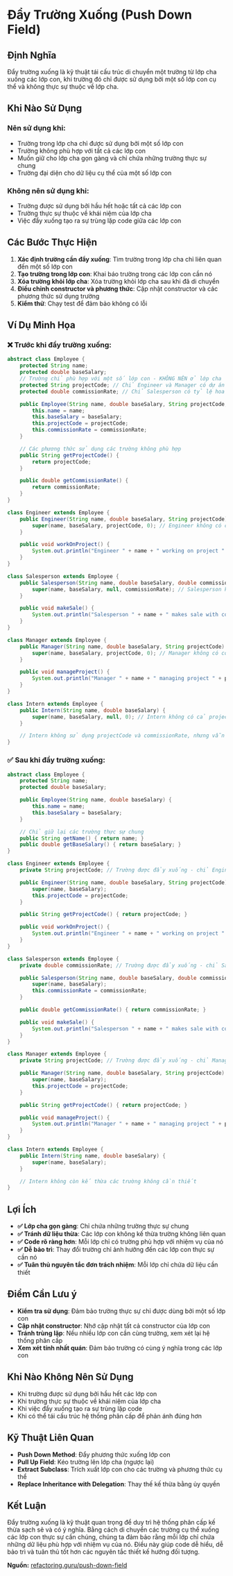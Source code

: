 # **Đẩy Trường Xuống (Push Down Field)**

## **Định Nghĩa**
Đẩy trường xuống là kỹ thuật tái cấu trúc di chuyển một trường từ lớp cha xuống các lớp con, khi trường đó chỉ được sử dụng bởi một số lớp con cụ thể và không thực sự thuộc về lớp cha.

## **Khi Nào Sử Dụng**

### **Nên sử dụng khi:**
- Trường trong lớp cha chỉ được sử dụng bởi một số lớp con
- Trường không phù hợp với tất cả các lớp con
- Muốn giữ cho lớp cha gọn gàng và chỉ chứa những trường thực sự chung
- Trường đại diện cho dữ liệu cụ thể của một số lớp con

### **Không nên sử dụng khi:**
- Trường được sử dụng bởi hầu hết hoặc tất cả các lớp con
- Trường thực sự thuộc về khái niệm của lớp cha
- Việc đẩy xuống tạo ra sự trùng lặp code giữa các lớp con

## **Các Bước Thực Hiện**

1. **Xác định trường cần đẩy xuống**: Tìm trường trong lớp cha chỉ liên quan đến một số lớp con
2. **Tạo trường trong lớp con**: Khai báo trường trong các lớp con cần nó
3. **Xóa trường khỏi lớp cha**: Xóa trường khỏi lớp cha sau khi đã di chuyển
4. **Điều chỉnh constructor và phương thức**: Cập nhật constructor và các phương thức sử dụng trường
5. **Kiểm thử**: Chạy test để đảm bảo không có lỗi

## **Ví Dụ Minh Họa**

### **❌ Trước khi đẩy trường xuống:**
```java
abstract class Employee {
    protected String name;
    protected double baseSalary;
    // Trường chỉ phù hợp với một số lớp con - KHÔNG NÊN ở lớp cha
    protected String projectCode; // Chỉ Engineer và Manager có dự án
    protected double commissionRate; // Chỉ Salesperson có tỷ lệ hoa hồng

    public Employee(String name, double baseSalary, String projectCode, double commissionRate) {
        this.name = name;
        this.baseSalary = baseSalary;
        this.projectCode = projectCode;
        this.commissionRate = commissionRate;
    }

    // Các phương thức sử dụng các trường không phù hợp
    public String getProjectCode() {
        return projectCode;
    }

    public double getCommissionRate() {
        return commissionRate;
    }
}

class Engineer extends Employee {
    public Engineer(String name, double baseSalary, String projectCode) {
        super(name, baseSalary, projectCode, 0); // Engineer không có commissionRate
    }

    public void workOnProject() {
        System.out.println("Engineer " + name + " working on project " + projectCode);
    }
}

class Salesperson extends Employee {
    public Salesperson(String name, double baseSalary, double commissionRate) {
        super(name, baseSalary, null, commissionRate); // Salesperson không có projectCode
    }

    public void makeSale() {
        System.out.println("Salesperson " + name + " makes sale with commission " + commissionRate);
    }
}

class Manager extends Employee {
    public Manager(String name, double baseSalary, String projectCode) {
        super(name, baseSalary, projectCode, 0); // Manager không có commissionRate
    }

    public void manageProject() {
        System.out.println("Manager " + name + " managing project " + projectCode);
    }
}

class Intern extends Employee {
    public Intern(String name, double baseSalary) {
        super(name, baseSalary, null, 0); // Intern không có cả projectCode và commissionRate
    }

    // Intern không sử dụng projectCode và commissionRate, nhưng vẫn kế thừa
}
```

### **✅ Sau khi đẩy trường xuống:**
```java
abstract class Employee {
    protected String name;
    protected double baseSalary;

    public Employee(String name, double baseSalary) {
        this.name = name;
        this.baseSalary = baseSalary;
    }

    // Chỉ giữ lại các trường thực sự chung
    public String getName() { return name; }
    public double getBaseSalary() { return baseSalary; }
}

class Engineer extends Employee {
    private String projectCode; // Trường được đẩy xuống - chỉ Engineer có

    public Engineer(String name, double baseSalary, String projectCode) {
        super(name, baseSalary);
        this.projectCode = projectCode;
    }

    public String getProjectCode() { return projectCode; }

    public void workOnProject() {
        System.out.println("Engineer " + name + " working on project " + projectCode);
    }
}

class Salesperson extends Employee {
    private double commissionRate; // Trường được đẩy xuống - chỉ Salesperson có

    public Salesperson(String name, double baseSalary, double commissionRate) {
        super(name, baseSalary);
        this.commissionRate = commissionRate;
    }

    public double getCommissionRate() { return commissionRate; }

    public void makeSale() {
        System.out.println("Salesperson " + name + " makes sale with commission " + commissionRate);
    }
}

class Manager extends Employee {
    private String projectCode; // Trường được đẩy xuống - chỉ Manager có

    public Manager(String name, double baseSalary, String projectCode) {
        super(name, baseSalary);
        this.projectCode = projectCode;
    }

    public String getProjectCode() { return projectCode; }

    public void manageProject() {
        System.out.println("Manager " + name + " managing project " + projectCode);
    }
}

class Intern extends Employee {
    public Intern(String name, double baseSalary) {
        super(name, baseSalary);
    }

    // Intern không còn kế thừa các trường không cần thiết
}
```

## **Lợi Ích**

- **✅ Lớp cha gọn gàng**: Chỉ chứa những trường thực sự chung
- **✅ Tránh dữ liệu thừa**: Các lớp con không kế thừa trường không liên quan
- **✅ Code rõ ràng hơn**: Mỗi lớp chỉ có trường phù hợp với nhiệm vụ của nó
- **✅ Dễ bảo trì**: Thay đổi trường chỉ ảnh hưởng đến các lớp con thực sự cần nó
- **✅ Tuân thủ nguyên tắc đơn trách nhiệm**: Mỗi lớp chỉ chứa dữ liệu cần thiết

## **Điểm Cần Lưu ý**

- **Kiểm tra sử dụng**: Đảm bảo trường thực sự chỉ được dùng bởi một số lớp con
- **Cập nhật constructor**: Nhớ cập nhật tất cả constructor của lớp con
- **Tránh trùng lặp**: Nếu nhiều lớp con cần cùng trường, xem xét lại hệ thống phân cấp
- **Xem xét tính nhất quán**: Đảm bảo trường có cùng ý nghĩa trong các lớp con

## **Khi Nào Không Nên Sử Dụng**

- Khi trường được sử dụng bởi hầu hết các lớp con
- Khi trường thực sự thuộc về khái niệm của lớp cha
- Khi việc đẩy xuống tạo ra sự trùng lặp code
- Khi có thể tái cấu trúc hệ thống phân cấp để phản ánh đúng hơn

## **Kỹ Thuật Liên Quan**

- **Push Down Method**: Đẩy phương thức xuống lớp con
- **Pull Up Field**: Kéo trường lên lớp cha (ngược lại)
- **Extract Subclass**: Trích xuất lớp con cho các trường và phương thức cụ thể
- **Replace Inheritance with Delegation**: Thay thế kế thừa bằng ủy quyền

## **Kết Luận**

Đẩy trường xuống là kỹ thuật quan trọng để duy trì hệ thống phân cấp kế thừa sạch sẽ và có ý nghĩa. Bằng cách di chuyển các trường cụ thể xuống các lớp con thực sự cần chúng, chúng ta đảm bảo rằng mỗi lớp chỉ chứa những dữ liệu phù hợp với nhiệm vụ của nó. Điều này giúp code dễ hiểu, dễ bảo trì và tuân thủ tốt hơn các nguyên tắc thiết kế hướng đối tượng.

**Nguồn:** [refactoring.guru/push-down-field](https://refactoring.guru/push-down-field)